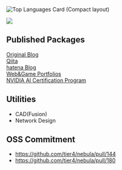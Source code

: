 ![Top Languages Card (Compact layout)](https://github-readme-stats.vercel.app/api/top-langs/?username=ike-kazu&layout=compact)

![](https://github-readme-stats.vercel.app/api?username=ike-kazu&count_private=true)

## Published Packages
[Original Blog](https://kaz1.blog/)      
[Qiita](https://qiita.com/k1ch1)       
[hatena Blog](https://kich12345.hatenablog.com/)      
[Web&Game Portfolios](https://kaz1.blog/portfolios/)      
[NVIDIA AI Certification Program](https://github.com/ike-kazu/SquatTrainer)      


## Utilities
- CAD(Fusion)
- Network Design

## OSS Commitment
- https://github.com/tier4/nebula/pull/144
- https://github.com/tier4/nebula/pull/180
